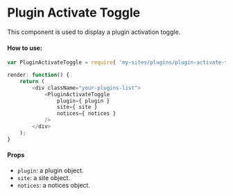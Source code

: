 Plugin Activate Toggle
=========

This component is used to display a plugin activation toggle.

#### How to use:

```js
var PluginActivateToggle = require( 'my-sites/plugins/plugin-activate-toggle' );

render: function() {
	return (
		<div className="your-plugins-list">
			<PluginActivateToggle
				plugin={ plugin }
				site={ site }
				notices={ notices }
			/>
		</div>
	);
}
```

#### Props

* `plugin`: a plugin object.
* `site`: a site object.
* `notices`: a notices object.
